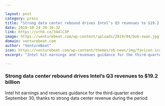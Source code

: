 ```yaml
---

layout: post
category: press
title: "Strong data center rebound drives Intel’s Q3 revenues to $19.2 billion"
date: 2019-10-24 20:16:32
link: https://vrhk.co/344lC3P
image: https://venturebeat.com/wp-content/uploads/2019/04/bob-swan.jpg?w=1200&strip=all
domain: venturebeat.com
author: "VentureBeat"
icon: https://venturebeat.com/wp-content/themes/vb-news/img/favicon.ico
excerpt: "Intel hit earnings and revenues guidance for the third-quarter ended September 30, thanks to strong data center revenue during the period."

---
```


### Strong data center rebound drives Intel’s Q3 revenues to $19.2 billion

Intel hit earnings and revenues guidance for the third-quarter ended September 30, thanks to strong data center revenue during the period.